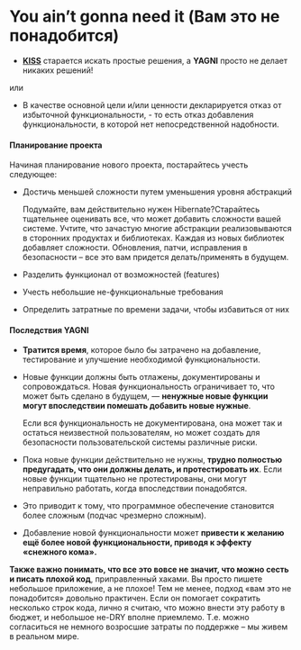 # You ain’t gonna need it (Вам это не понадобится)

- [**KISS**][KISS] старается искать простые решения, а **YAGNI** просто не делает никаких решений!

или

- В качестве основной цели и/или ценности декларируется отказ от избыточной функциональности, - то есть отказ добавления функциональности, в которой нет непосредственной надобности.

#### Планирование проекта

Начиная планирование нового проекта, постарайтесь учесть следующее:

- Достичь меньшей сложности путем уменьшения уровня абстракций

  Подумайте, вам действительно нужен Hibernate?Старайтесь тщательнее оценивать все, что может добавить сложности вашей системе. Учтите, что зачастую многие абстракции реализовываются в сторонних продуктах и библиотеках. Каждая из новых библиотек добавляет сложности. Обновления, патчи, исправления в безопасности – все это вам придется делать/применять в будущем.

- Разделить функционал от возможностей (features)

- Учесть небольшие не-функциональные требования

- Определить затратные по времени задачи, чтобы избавиться от них

#### Последствия YAGNI

- **Тратится время**, которое было бы затрачено на добавление, тестирование и улучшение необходимой функциональности.

- Новые функции должны быть отлажены, документированы и сопровождаться.
Новая функциональность ограничивает то, что может быть сделано в будущем, — **ненужные новые функции могут впоследствии помешать добавить новые нужные**.

  Если вся функциональность не документирована, она может так и остаться неизвестной пользователям, но может создать для безопасности пользовательской системы различные риски.

- Пока новые функции действительно не нужны, **трудно полностью предугадать, что они должны делать, и протестировать их**. Если новые функции тщательно не протестированы, они могут неправильно работать, когда впоследствии понадобятся.

- Это приводит к тому, что программное обеспечение становится более сложным (подчас чрезмерно сложным).

- Добавление новой функциональности может **привести к желанию ещё более новой функциональности, приводя к эффекту «снежного кома».**


**Также важно понимать, что все это вовсе не значит, что можно сесть и писать плохой код**, приправленный хаками. Вы просто пишете небольшое приложение, а не плохое! Тем не менее, подход «вам это не понадобится» довольно практичен. Если он помогает сократить несколько строк кода, лично я считаю, что можно внести эту работу в бюджет, и небольшое не-DRY вполне приемлемо. Т.е. можно согласиться не немного возросшие затраты по поддержке – мы живем в реальном мире.

[KISS]: </src/AdditionalDocs/KISS.md>
